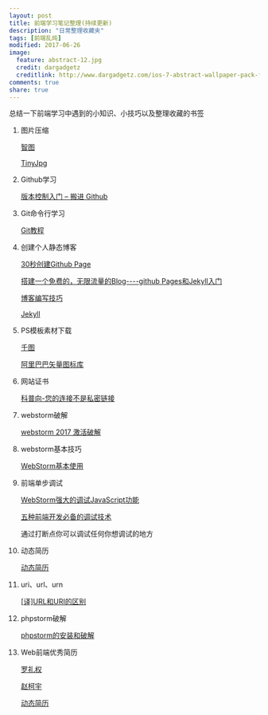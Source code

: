 ```yaml
---
layout: post
title: 前端学习笔记整理(持续更新)
description: "日常整理收藏夹"
tags: [前端乱炖]
modified: 2017-06-26
image:
  feature: abstract-12.jpg
  credit: dargadgetz
  creditlink: http://www.dargadgetz.com/ios-7-abstract-wallpaper-pack-for-iphone-5-and-ipod-touch-retina/
comments: true
share: true
---
```


总结一下前端学习中遇到的小知识、小技巧以及整理收藏的书签

1. 图片压缩

   [智图](http://zhitu.isux.us/)

   [TinyJpg](https://tinyjpg.com/)

2. Github学习

   [版本控制入门 – 搬进 Github](http://www.imooc.com/learn/390)

<!--more-->

3. Git命令行学习

   [Git教程](http://www.liaoxuefeng.com/wiki/0013739516305929606dd18361248578c67b8067c8c017b000)

4. 创建个人静态博客

   [30秒创建Github Page](http://www.hacke2.cn/create-github-page/)

   [搭建一个免费的，无限流量的Blog----github Pages和Jekyll入门](http://www.ruanyifeng.com/blog/2012/08/blogging_with_jekyll.html)

   [博客编写技巧](https://mmistakes.github.io/hpstr-jekyll-theme/)

   [Jekyll](http://jekyllcn.com/)

5. PS模板素材下载

   [千图](http://www.58pic.com/)

   [阿里巴巴矢量图标库](http://www.iconfont.cn/)

6. 网站证书

   [科普向-您的连接不是私密链接](http://tieba.baidu.com/p/4788140035)

7. webstorm破解

   [webstorm 2017 激活破解](http://blog.csdn.net/it_talk/article/details/52448597)

8. webstorm基本技巧

   [WebStorm基本使用](http://blog.csdn.net/juvary/article/details/51176168)

9. 前端单步调试

   [WebStorm强大的调试JavaScript功能](http://blog.csdn.net/sujun10/article/details/54139560)

   [五种前端开发必备的调试技术](http://blog.csdn.net/coslay/article/details/49309269)
  
   通过打断点你可以调试任何你想调试的地方

10. 动态简历

    [动态简历](https://qianlongo.github.io/resume-native/dist/)

11. uri、url、urn

    [[译]URL和URI的区别](http://www.cnblogs.com/hust-ghtao/p/4724885.html)

12. phpstorm破解

    [phpstorm的安装和破解](http://www.cnblogs.com/Worssmagee1002/p/6233698.html)

13. Web前端优秀简历

    [罗礼权](http://cv.heeroluo.net/)

    [赵柯宇](http://www.flqin.com/#page2)

    [动态简历](https://qianlongo.github.io/resume-native/dist/)